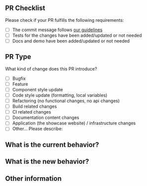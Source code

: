 ## PR Checklist

Please check if your PR fulfills the following requirements:

- [ ] The commit message follows [our guidelines](https://github.com/IDuxFE/idux/blob/main/packages/site/src/docs/Contributing.zh.md#commit)
- [ ] Tests for the changes have been added/updated or not needed
- [ ] Docs and demo have been added/updated or not needed

## PR Type

What kind of change does this PR introduce?

- [ ] Bugfix
- [ ] Feature
- [ ] Component style update
- [ ] Code style update (formatting, local variables)
- [ ] Refactoring (no functional changes, no api changes)
- [ ] Build related changes
- [ ] CI related changes
- [ ] Documentation content changes
- [ ] Application (the showcase website) / infrastructure changes
- [ ] Other... Please describe:

## What is the current behavior?
<!-- Please describe the current behavior that you are modifying, or link to a relevant issue. -->

## What is the new behavior?

## Other information
